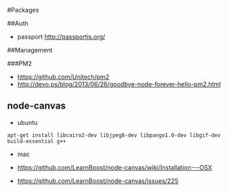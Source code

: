 #Packages

##Auth

* passport <http://passportjs.org/>


##Management

###PM2

* <https://github.com/Unitech/pm2>
* <http://devo.ps/blog/2013/06/26/goodbye-node-forever-hello-pm2.html>


## node-canvas

* ubuntu

`apt-get install libcairo2-dev libjpeg8-dev libpango1.0-dev libgif-dev build-essential g++`

* mac

* <https://github.com/LearnBoost/node-canvas/wiki/Installation---OSX>
* <https://github.com/LearnBoost/node-canvas/issues/225>
